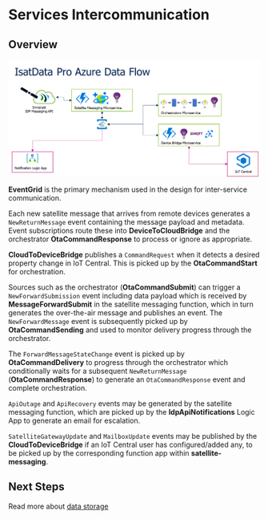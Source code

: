 # Services Intercommunication

## Overview

![Service intercommunication diagram](media/idp-azure-dataflow.png)

**EventGrid** is the primary mechanism used in the design for inter-service 
communication.

Each new satellite message that arrives from remote devices generates a 
`NewReturnMessage` event containing the message payload and metadata.  Event 
subscriptions route these into **DeviceToCloudBridge** and the orchestrator 
**OtaCommandResponse** to process or ignore as appropriate.

**CloudToDeviceBridge** publishes a `CommandRequest` when it detects a desired 
property change in IoT Central.  This is picked up by the **OtaCommandStart** 
for orchestration.

Sources such as the orchestrator (**OtaCommandSubmit**) can trigger a 
`NewForwardSubmission` event including data payload which is received by 
**MessageForwardSubmit** in the satellite messaging function, which in turn 
generates the over-the-air message and publishes an event.  The 
`NewForwardMessage` event is subsequently picked up by **OtaCommandSending** and 
used to monitor delivery progress through the orchestrator.

The `ForwardMessageStateChange` event is picked up by **OtaCommandDelivery** to 
progress through the orchestrator which conditionally waits for a subsequent 
`NewReturnMessage` (**OtaCommandResponse**) to generate an `OtaCommandResponse` 
event and complete orchestration.

`ApiOutage` and `ApiRecovery` events may be generated by the satellite messaging 
function, which are picked up by the **IdpApiNotifications** Logic App to 
generate an email for escalation.

`SatelliteGatewayUpdate` and `MailboxUpdate` events may be published by the 
**CloudToDeviceBridge** if an IoT Central user has configured/added any, to be 
picked up by the corresponding function app within **satellite-messaging**.

## Next Steps

Read more about [data storage](data-storage.md)